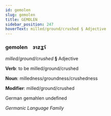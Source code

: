```yaml
---
id: gemolen
slug: gemolen
title: GEMOLEN
sidebar_position: 247
hoverText: milled/ground/crushed § Adjective
---
```


### gemolen&emsp;<span kind="abugida">ꜿɿƶʓ̃ɿ</span>

*milled/ground/crushed* **§** Adjective

**Verb**: to be milled/ground/crushed

**Noun**: milledness/groundness/crushedness

**Modifier**: milled/ground/crushed

German gemahlen undefined

*Germanic Language Family*